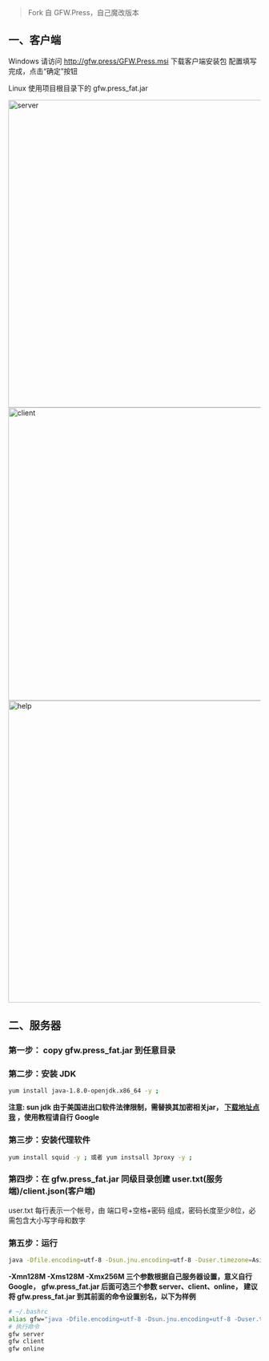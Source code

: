 > Fork 自 GFW.Press，自己魔改版本


## 一、客户端

Windows 请访问 http://gfw.press/GFW.Press.msi 下载客户端安装包 配置填写完成，点击“确定”按钮

Linux 使用项目根目录下的 gfw.press_fat.jar

<img width="614" alt="server" src="https://cloud.githubusercontent.com/assets/13043245/15628329/f60b8a9a-2530-11e6-9d93-424f7ded2242.png">


<img width="585" alt="client" src="https://cloud.githubusercontent.com/assets/13043245/15628331/fcd97332-2530-11e6-9984-31a60b1fa375.png">

<img width="603" alt="help" src="https://cloud.githubusercontent.com/assets/13043245/15628337/2d647b50-2531-11e6-9682-07e8909e97c0.png">


## 二、服务器

### 第一步： copy gfw.press_fat.jar 到任意目录

### 第二步：安装 JDK

``` sh
yum install java-1.8.0-openjdk.x86_64 -y ;
```

**注意: sun jdk 由于美国进出口软件法律限制，需替换其加密相关jar， [下载地址点我](http://www.oracle.com/technetwork/java/javase/downloads/jce8-download-2133166.html)
，使用教程请自行 Google**

### 第三步：安装代理软件

``` sh
yum install squid -y ; 或者 yum instsall 3proxy -y ;
``` 

### 第四步：在 gfw.press_fat.jar 同级目录创建 user.txt(服务端)/client.json(客户端)

user.txt 每行表示一个帐号，由 端口号+空格+密码 组成，密码长度至少8位，必需包含大小写字母和数字

### 第五步：运行

``` sh
java -Dfile.encoding=utf-8 -Dsun.jnu.encoding=utf-8 -Duser.timezone=Asia/Shanghai -Xmn128M -Xms128M -Xmx256M -jar gfw.press_fat.jar [server/client/online]
```

**-Xmn128M -Xms128M -Xmx256M 三个参数根据自己服务器设置，意义自行 Google，
gfw.press_fat.jar 后面可选三个参数 server、client、online，
建议将 gfw.press_fat.jar 到其前面的命令设置别名，以下为样例**

``` sh
# ~/.bashrc
alias gfw="java -Dfile.encoding=utf-8 -Dsun.jnu.encoding=utf-8 -Duser.timezone=Asia/Shanghai -Xmn128M -Xms128M -Xmx256M -jar gfw.press_fat.jar"
# 执行命令
gfw server
gfw client
gfw online
```


